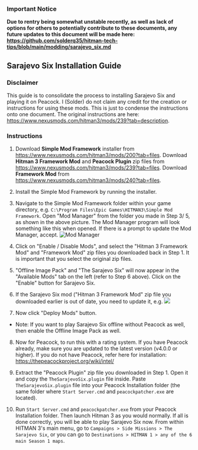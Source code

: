 ### Important Notice
**Due to rentry being somewhat unstable recently, as well as lack of options for others to potentially contribute to these documents, any future updates to this document will be made here: https://github.com/solderq35/hitman-tech-tips/blob/main/modding/sarajevo_six.md**

## Sarajevo Six Installation Guide

### Disclaimer
This guide is to consolidate the process to installing Sarajevo Six and playing it on Peacock. I (Solder) do not claim any credit for the creation or instructions for using these mods. This is just to condense the instructions onto one document. The original instructions are here: https://www.nexusmods.com/hitman3/mods/239?tab=description.

### Instructions

1. Download **Simple Mod Framework** installer from https://www.nexusmods.com/hitman3/mods/200?tab=files. 
Download **Hitman 3 Framework Mod** and **Peacock Plugin** zip files from https://www.nexusmods.com/hitman3/mods/239?tab=files.
Download **Framework Mod** from https://www.nexusmods.com/hitman3/mods/240?tab=files.

2. Install the Simple Mod Framework by running the installer.

3. Navigate to the Simple Mod Framework folder within your game directory, e.g. ```C:\Program Files\Epic Games\HITMAN3\Simple Mod Framework```. Open "Mod Manager" from the folder you made in Step 3/ 5, as shown in the above picture. The Mod Manager program will look something like this when opened. If there is a prompt to update the Mod Manager, accept. ![Mod Manager](https://media.discordapp.net/attachments/833505136290299935/927054590443151360/unknown.png?width=1113&height=587)

4. Click on "Enable / Disable Mods", and select the "Hitman 3 Framework Mod" and "Framework Mod" zip files you downloaded back in Step 1. It is important that you select the original zip files.

5. "Offline Image Pack" and "The Sarajevo Six" will now appear in the "Available Mods" tab on the left (refer to Step 6 above). Click on the "Enable" button for Sarajevo Six. 

6. If the Sarajevo Six mod ("Hitman 3 Framework Mod" zip file you downloaded earlier is out of date, you need to update it, e.g. ![](https://media.discordapp.net/attachments/826809653744762932/1070066810336071790/image.png)

7. Now click "Deploy Mods" button.
 * Note: If you want to play Sarajevo Six offline without Peacock as well, then enable the Offline Image Pack as well.

8. Now for Peacock, to run this with a rating system. If you have Peacock already, make sure you are updated to the latest version (v4.0.0 or higher). If you do not have Peacock, refer here for installation: https://thepeacockproject.org/wiki/intel/

9. Extract the "Peacock Plugin" zip file you downloaded in Step 1. Open it and copy the `TheSarajevoSix.plugin` file inside. Paste `TheSarajevoSix.plugin` file into your Peacock Installation folder (the same folder where `Start Server.cmd` and `peacockpatcher.exe` are located).

10. Run `Start Server.cmd` and `peacockpatcher.exe` from your Peacock Installation folder. Then launch Hitman 3 as you would normally. If all is done correctly, you will be able to play Sarajevo Six now. From within HITMAN 3's main menu, go to ```Campaigns > Side Missions > The Sarajevo Six```, or you can go to ```Destinations > HITMAN 1 > any of the 6 main Season 1 maps```.
